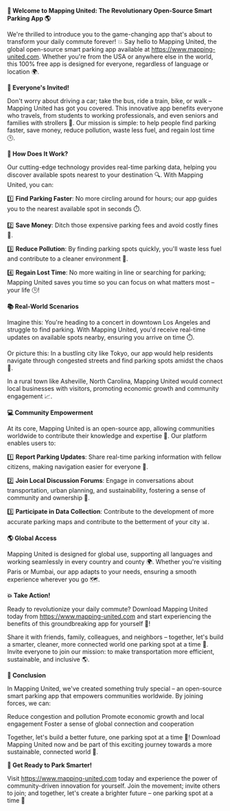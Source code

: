 **🚀 Welcome to Mapping United: The Revolutionary Open-Source Smart Parking App 🌎**

We're thrilled to introduce you to the game-changing app that's about to transform your daily commute forever! 💥 Say hello to Mapping United, the global open-source smart parking app available at https://www.mapping-united.com. Whether you're from the USA or anywhere else in the world, this 100% free app is designed for everyone, regardless of language or location 🌍.

**👋 Everyone's Invited!**

Don't worry about driving a car; take the bus, ride a train, bike, or walk – Mapping United has got you covered. This innovative app benefits everyone who travels, from students to working professionals, and even seniors and families with strollers 👶. Our mission is simple: to help people find parking faster, save money, reduce pollution, waste less fuel, and regain lost time 🕒.

**📍 How Does It Work?**

Our cutting-edge technology provides real-time parking data, helping you discover available spots nearest to your destination 🔍. With Mapping United, you can:

1️⃣ **Find Parking Faster**: No more circling around for hours; our app guides you to the nearest available spot in seconds ⏱️.

2️⃣ **Save Money**: Ditch those expensive parking fees and avoid costly fines 🤑.

3️⃣ **Reduce Pollution**: By finding parking spots quickly, you'll waste less fuel and contribute to a cleaner environment 🌿.

4️⃣ **Regain Lost Time**: No more waiting in line or searching for parking; Mapping United saves you time so you can focus on what matters most – your life 🕒!

**📚 Real-World Scenarios**

Imagine this: You're heading to a concert in downtown Los Angeles and struggle to find parking. With Mapping United, you'd receive real-time updates on available spots nearby, ensuring you arrive on time ⏱️.

Or picture this: In a bustling city like Tokyo, our app would help residents navigate through congested streets and find parking spots amidst the chaos 🚗.

In a rural town like Asheville, North Carolina, Mapping United would connect local businesses with visitors, promoting economic growth and community engagement 📈.

**💻 Community Empowerment**

At its core, Mapping United is an open-source app, allowing communities worldwide to contribute their knowledge and expertise 🔧. Our platform enables users to:

1️⃣ **Report Parking Updates**: Share real-time parking information with fellow citizens, making navigation easier for everyone 📢.

2️⃣ **Join Local Discussion Forums**: Engage in conversations about transportation, urban planning, and sustainability, fostering a sense of community and ownership 💬.

3️⃣ **Participate in Data Collection**: Contribute to the development of more accurate parking maps and contribute to the betterment of your city 📊.

**🌎 Global Access**

Mapping United is designed for global use, supporting all languages and working seamlessly in every country and county 🌍. Whether you're visiting Paris or Mumbai, our app adapts to your needs, ensuring a smooth experience wherever you go 🗺️.

**💥 Take Action!**

Ready to revolutionize your daily commute? Download Mapping United today from https://www.mapping-united.com and start experiencing the benefits of this groundbreaking app for yourself 📲!

Share it with friends, family, colleagues, and neighbors – together, let's build a smarter, cleaner, more connected world one parking spot at a time 💪. Invite everyone to join our mission: to make transportation more efficient, sustainable, and inclusive 🌎.

**💫 Conclusion**

In Mapping United, we've created something truly special – an open-source smart parking app that empowers communities worldwide. By joining forces, we can:

Reduce congestion and pollution
Promote economic growth and local engagement
Foster a sense of global connection and cooperation

Together, let's build a better future, one parking spot at a time 🌟! Download Mapping United now and be part of this exciting journey towards a more sustainable, connected world 💖.

**🚀 Get Ready to Park Smarter!**

Visit https://www.mapping-united.com today and experience the power of community-driven innovation for yourself. Join the movement; invite others to join; and together, let's create a brighter future – one parking spot at a time 🌟